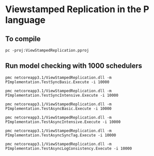 # Viewstamped Replication in the P language

## To compile

```
pc -proj:ViewStampedReplication.pproj
```

## Run model checking with 1000 schedulers
```
pmc netcoreapp3.1/ViewStampedReplication.dll -m PImplementation.TestSyncBasic.Execute -i 10000

pmc netcoreapp3.1/ViewStampedReplication.dll -m PImplementation.TestSyncIntensive.Execute -i 10000

pmc netcoreapp3.1/ViewStampedReplication.dll -m PImplementation.TestAsyncBasic.Execute -i 10000

pmc netcoreapp3.1/ViewStampedReplication.dll -m PImplementation.TestAsyncIntensive.Execute -i 10000

pmc netcoreapp3.1/ViewStampedReplication.dll -m PImplementation.TestAsyncSyncTag.Execute -i 10000

pmc netcoreapp3.1/ViewStampedReplication.dll -m PImplementation.TestAsyncLogConsistency.Execute -i 10000
```
